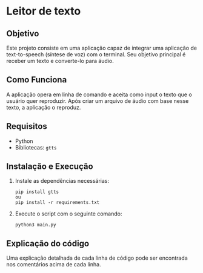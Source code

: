 # Leitor de texto

## Objetivo
Este projeto consiste em uma aplicação capaz de integrar uma aplicação de text-to-speech (síntese de voz) com o terminal. Seu objetivo principal é receber um texto e converte-lo para áudio.

## Como Funciona
A aplicação opera em linha de comando e aceita como input o texto que o usuário quer reproduzir. Após criar um arquivo de áudio com base nesse texto, a aplicação o reproduz.

## Requisitos
- Python
- Bibliotecas: `gtts`

## Instalação e Execução
1. Instale as dependências necessárias:
   ```
   pip install gtts
   ou
   pip install -r requirements.txt
   ```
2. Execute o script com o seguinte comando:
   ```
   python3 main.py 
   ```

## Explicação do código
Uma explicação detalhada de cada linha de código pode ser encontrada nos comentários acima de cada linha. 